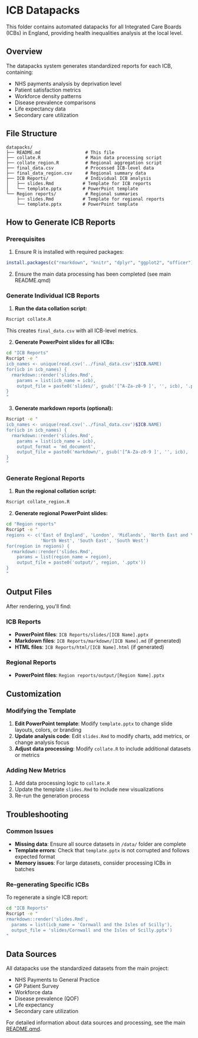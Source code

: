 # ICB Datapacks

This folder contains automated datapacks for all Integrated Care Boards (ICBs) in England, providing health inequalities analysis at the local level.

## Overview

The datapacks system generates standardized reports for each ICB, containing:
- NHS payments analysis by deprivation level
- Patient satisfaction metrics
- Workforce density patterns
- Disease prevalence comparisons
- Life expectancy data
- Secondary care utilization

## File Structure

```
datapacks/
├── README.md                 # This file
├── collate.R                 # Main data processing script
├── collate_region.R          # Regional aggregation script
├── final_data.csv            # Processed ICB-level data
├── final_data_region.csv     # Regional summary data
├── ICB Reports/              # Individual ICB analysis
│   ├── slides.Rmd           # Template for ICB reports
│   └── template.pptx        # PowerPoint template
└── Region reports/           # Regional summaries
    ├── slides.Rmd           # Template for regional reports
    └── template.pptx        # PowerPoint template
```

## How to Generate ICB Reports

### Prerequisites

1. Ensure R is installed with required packages:
```r
install.packages(c("rmarkdown", "knitr", "dplyr", "ggplot2", "officer"))
```

2. Ensure the main data processing has been completed (see main README.qmd)

### Generate Individual ICB Reports

1. **Run the data collation script:**
```bash
Rscript collate.R
```
This creates `final_data.csv` with all ICB-level metrics.

2. **Generate PowerPoint slides for all ICBs:**
```bash
cd "ICB Reports"
Rscript -e "
icb_names <- unique(read.csv('../final_data.csv')$ICB.NAME)
for(icb in icb_names) {
  rmarkdown::render('slides.Rmd', 
    params = list(icb_name = icb),
    output_file = paste0('slides/', gsub('[^A-Za-z0-9 ]', '', icb), '.pptx'))
}
"
```

3. **Generate markdown reports (optional):**
```bash
Rscript -e "
icb_names <- unique(read.csv('../final_data.csv')$ICB.NAME)
for(icb in icb_names) {
  rmarkdown::render('slides.Rmd', 
    params = list(icb_name = icb),
    output_format = 'md_document',
    output_file = paste0('markdown/', gsub('[^A-Za-z0-9 ]', '', icb), '.md'))
}
"
```

### Generate Regional Reports

1. **Run the regional collation script:**
```bash
Rscript collate_region.R
```

2. **Generate regional PowerPoint slides:**
```bash
cd "Region reports"
Rscript -e "
regions <- c('East of England', 'London', 'Midlands', 'North East and Yorkshire', 
             'North West', 'South East', 'South West')
for(region in regions) {
  rmarkdown::render('slides.Rmd', 
    params = list(region_name = region),
    output_file = paste0('output/', region, '.pptx'))
}
"
```

## Output Files

After rendering, you'll find:

### ICB Reports
- **PowerPoint files**: `ICB Reports/slides/[ICB Name].pptx`
- **Markdown files**: `ICB Reports/markdown/[ICB Name].md` (if generated)
- **HTML files**: `ICB Reports/html/[ICB Name].html` (if generated)

### Regional Reports
- **PowerPoint files**: `Region reports/output/[Region Name].pptx`

## Customization

### Modifying the Template

1. **Edit PowerPoint template**: Modify `template.pptx` to change slide layouts, colors, or branding
2. **Update analysis code**: Edit `slides.Rmd` to modify charts, add metrics, or change analysis focus
3. **Adjust data processing**: Modify `collate.R` to include additional datasets or metrics

### Adding New Metrics

1. Add data processing logic to `collate.R`
2. Update the template `slides.Rmd` to include new visualizations
3. Re-run the generation process

## Troubleshooting

### Common Issues

- **Missing data**: Ensure all source datasets in `/data/` folder are complete
- **Template errors**: Check that `template.pptx` is not corrupted and follows expected format
- **Memory issues**: For large datasets, consider processing ICBs in batches

### Re-generating Specific ICBs

To regenerate a single ICB report:
```bash
cd "ICB Reports"
Rscript -e "
rmarkdown::render('slides.Rmd', 
  params = list(icb_name = 'Cornwall and the Isles of Scilly'),
  output_file = 'slides/Cornwall and the Isles of Scilly.pptx')
"
```

## Data Sources

All datapacks use the standardized datasets from the main project:
- NHS Payments to General Practice
- GP Patient Survey
- Workforce data
- Disease prevalence (QOF)
- Life expectancy
- Secondary care utilization

For detailed information about data sources and processing, see the main [README.qmd](../README.qmd).